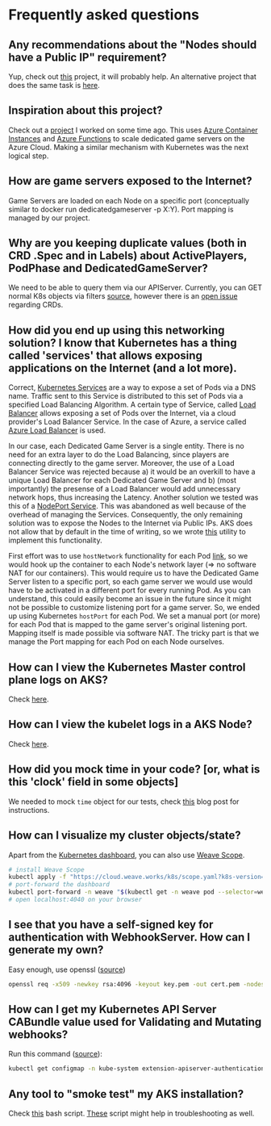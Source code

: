 # Frequently asked questions

## Any recommendations about the "Nodes should have a Public IP" requirement?

Yup, check out [this](https://github.com/dgkanatsios/AksNodePublicIPController) project, it will probably help. An alternative project that does the same task is [here](https://github.com/dgkanatsios/AksNodePublicIP).

## Inspiration about this project?

Check out a [project](https://github.com/dgkanatsios/AzureContainerInstancesManagement) I worked on some time ago. This uses [Azure Container Instances](https://azure.microsoft.com/en-us/services/container-instances/) and [Azure Functions](https://functions.azure.com) to scale dedicated game servers on the Azure Cloud. Making a similar mechanism with Kubernetes was the next logical step.

## How are game servers exposed to the Internet? 

Game Servers are loaded on each Node on a specific port (conceptually similar to docker run dedicatedgameserver -p X:Y). Port mapping is managed by our project.

## Why are you keeping duplicate values (both in CRD .Spec and in Labels) about ActivePlayers, PodPhase and DedicatedGameServer?

We need to be able to query them via our APIServer. Currently, you can GET normal K8s objects via filters [source](https://kubernetes.io/docs/concepts/overview/working-with-objects/field-selectors/), however there is an [open issue](https://github.com/kubernetes/kubernetes/issues/53459) regarding CRDs.

## How did you end up using this networking solution? I know that Kubernetes has a thing called 'services' that allows exposing applications on the Internet (and a lot more).

Correct, [Kubernetes Services](https://kubernetes.io/docs/concepts/services-networking/service/) are a way to expose a set of Pods via a DNS name. Traffic sent to this Service is distributed to this set of Pods via a specified Load Balancing Algorithm. A certain type of Service, called [Load Balancer](https://kubernetes.io/docs/concepts/services-networking/service/#loadbalancer) allows exposing a set of Pods over the Internet, via a cloud provider's Load Balancer Service. In the case of Azure, a service called [Azure Load Balancer](https://docs.microsoft.com/en-us/azure/load-balancer/load-balancer-overview) is used.

In our case, each Dedicated Game Server is a single entity. There is no need for an extra layer to do the Load Balancing, since players are connecting directly to the game server. Moreover, the use of a Load Balancer Service was rejected because a) it would be an overkill to have a unique Load Balancer for each Dedicated Game Server and b) (most importantly) the presense of a Load Balancer would add unnecessary network hops, thus increasing the Latency. Another solution we tested was this of a [NodePort Service](https://kubernetes.io/docs/concepts/services-networking/service/#nodeport). This was abandoned as well because of the overhead of managing the Services. Consequently, the only remaining solution was to expose the Nodes to the Internet via Public IPs. AKS does not allow that by default in the time of writing, so we wrote [this](https://github.com/dgkanatsios/AksNodePublicIPController) utility to implement this functionality. 

First effort was to use `hostNetwork` functionality for each Pod [link](http://alesnosek.com/blog/2017/02/14/accessing-kubernetes-pods-from-outside-of-the-cluster/), so we would hook up the container to each Node's network layer (=> no software NAT for our containers). This would require us to have the Dedicated Game Server listen to a specific port, so each game server we would use would have to be activated in a different port for every running Pod. As you can understand, this could easily become an issue in the future since it might not be possible to customize listening port for a game server. So, we ended up using Kubernetes `hostPort` for each Pod. We set a manual port (or more) for each Pod that is mapped to the game server's original listening port. Mapping itself is made possible via software NAT. The tricky part is that we manage the Port mapping for each Pod on each Node ourselves.

## How can I view the Kubernetes Master control plane logs on AKS?

Check [here](https://docs.microsoft.com/en-us/azure/aks/view-master-logs).

## How can I view the kubelet logs in a AKS Node?

Check [here](https://docs.microsoft.com/en-us/azure/aks/kubelet-logs).

## How did you mock time in your code? [or, what is this 'clock' field in some objects]

We needed to mock `time` object for our tests, check [this](https://medium.com/agrea-technogies/mocking-time-with-go-a89e66553e79) blog post for instructions.

## How can I visualize my cluster objects/state?

Apart from the [Kubernetes dashboard](https://docs.microsoft.com/en-us/azure/aks/kubernetes-dashboard), you can also use [Weave Scope](https://www.weave.works/docs/scope/latest/installing/#k8s).

```bash
# install Weave Scope
kubectl apply -f "https://cloud.weave.works/k8s/scope.yaml?k8s-version=$(kubectl version | base64 | tr -d '\n')"
# port-forward the dashboard
kubectl port-forward -n weave "$(kubectl get -n weave pod --selector=weave-scope-component=app -o jsonpath='{.items..metadata.name}')" 4040
# open localhost:4040 on your browser
```

## I see that you have a self-signed key for authentication with WebhookServer. How can I generate my own?

Easy enough, use openssl ([source](https://stackoverflow.com/questions/10175812/how-to-create-a-self-signed-certificate-with-openssl))

```bash
openssl req -x509 -newkey rsa:4096 -keyout key.pem -out cert.pem -nodes -subj '/CN=aks-gaming-webhookserver.default.svc' -days 365 
```

## How can I get my Kubernetes API Server CABundle value used for Validating and Mutating webhooks?

Run this command ([source](https://medium.com/ibm-cloud/diving-into-kubernetes-mutatingadmissionwebhook-6ef3c5695f74)):

```bash
kubectl get configmap -n kube-system extension-apiserver-authentication -o=jsonpath='{.data.client-ca-file}' | base64 | tr -d '\n'
```

## Any tool to "smoke test" my AKS installation?

Check [this](https://github.com/dsalamancaMS/K8sSmokeTest/blob/master/smoke.sh) bash script. [These](https://github.com/malachma/supp-tools/tree/master/k8s) script might help in troubleshooting as well.